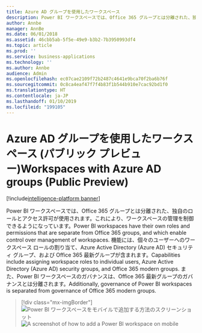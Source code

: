 ```yaml
---
title: Azure AD グループを使用したワークスペース
description: Power BI ワークスペースでは、Office 365 グループとは分離された、独自のロールとアクセス許可が使用されます。これにより、ワークスペースの管理を制御できるようになっています。
author: Annbe
manager: AnnBe
ms.date: 06/01/2018
ms.assetid: 46cbb5ab-5f5e-49e9-b3b2-7b3950993df4
ms.topic: article
ms.prod: ''
ms.service: business-applications
ms.technology: ''
ms.author: Annbe
audience: Admin
ms.openlocfilehash: ec07cae2109f72b2487c4641e9bca70f2ba6b76f
ms.sourcegitcommit: 0c8ca4eaf47f7f4b83f1b544b910e7cac92bd1f0
ms.translationtype: HT
ms.contentlocale: ja-JP
ms.lasthandoff: 01/10/2019
ms.locfileid: "199105"
---
```

# <a name="workspaces-with-azure-ad-groups-public-preview"></a><span data-ttu-id="317dd-103">Azure AD グループを使用したワークスペース (パブリック プレビュー)</span><span class="sxs-lookup"><span data-stu-id="317dd-103">Workspaces with Azure AD groups (Public Preview)</span></span>

[!include[intelligence-platform banner](../../includes/intelligence-platform.md)]



<span data-ttu-id="317dd-104">Power BI ワークスペースでは、Office 365 グループとは分離された、独自のロールとアクセス許可が使用されます。これにより、ワークスペースの管理を制御できるようになっています。</span><span class="sxs-lookup"><span data-stu-id="317dd-104">Power BI workspaces have their own roles and permissions that are separate from Office 365 groups, and which enable control over management of workspaces.</span></span>
<span data-ttu-id="317dd-105">機能には、個々のユーザーへのワークスペース ロールの割り当て、Azure Active Directory (Azure AD) セキュリティ グループ、および Office 365 最新グループが含まれます。</span><span class="sxs-lookup"><span data-stu-id="317dd-105">Capabilities include assigning workspace roles to individual users, Azure Active Directory (Azure AD) security groups, and Office 365 modern groups.</span></span> <span data-ttu-id="317dd-106">また、Power BI ワークスペースのガバナンスは、Office 365 最新グループのガバナンスとは分離されます。</span><span class="sxs-lookup"><span data-stu-id="317dd-106">Additionally, governance of Power BI workspaces is separated from governance of Office 365 modern groups.</span></span>

> [!div class="mx-imgBorder"] 
> <span data-ttu-id="317dd-107">![Power BI ワークスペースをモバイルで追加する方法のスクリーンショット](media/workspaces-azure-ad-groups-1.png "Power BI ワークスペースをモバイルで追加する方法のスクリーンショット")</span><span class="sxs-lookup"><span data-stu-id="317dd-107">![A screenshot of how to add a Power BI workspace on mobile](media/workspaces-azure-ad-groups-1.png "A screenshot of how to add a Power BI workspace on mobile")</span></span>
